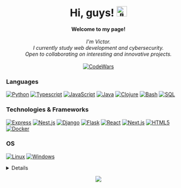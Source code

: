 <h1 align="center">Hi, guys! <img src="https://github.com/wervlad/wervlad/assets/24524555/766d336d-b87d-44ba-807c-c51de2bc6b4d" width="28px" alt="👋"></h1>

<p align="center">
    <b>Welcome to my page!</b><br><br>
    <i>
        I'm Victor.<br>
        I currently study web development and cybersecurity.<br>
        Open to collaborating on interesting and innovative projects.<br>
    </i><br>

  
<a href="https://www.codewars.com/users/victorglim">
    <img src="https://www.codewars.com/users/victorglim/badges/large" alt="CodeWars">
</a>
</p>

### Languages
[![Python](https://img.shields.io/badge/python-black?style=for-the-badge&logo=python)](https://github.com/victorlgim)
[![Typescript](https://img.shields.io/badge/typescript-black?style=for-the-badge&logo=typescript)](https://github.com/victorlgim)
[![JavaScript](https://img.shields.io/badge/javascript-black?style=for-the-badge&logo=javascript)](https://github.com/victorlgim)
[![Java](https://img.shields.io/badge/java-black?style=for-the-badge&logo=openjdk)](https://github.com/victorlgim)
[![Clojure](https://img.shields.io/badge/clojure-black?style=for-the-badge&logo=clojure)](https://github.com/victorlgim)
[![Bash](https://img.shields.io/badge/bash-black?style=for-the-badge&logo=gnu-bash&logoColor=white)](https://github.com/victorlgim)
[![SQL](https://img.shields.io/badge/sql-black?style=for-the-badge&logo=mysql)](https://github.com/victorlgim)

### Technologies & Frameworks
[![Express](https://img.shields.io/badge/express-black?style=for-the-badge&logo=express)](https://github.com/victorlgim)
[![Nest.js](https://img.shields.io/badge/Nest.js-black?style=for-the-badge&logo=nestjs)](https://github.com/victorlgim)
[![Django](https://img.shields.io/badge/django-black?style=for-the-badge&logo=django)](https://github.com/victorlgim)
[![Flask](https://img.shields.io/badge/flask-black?style=for-the-badge&logo=flask)](https://github.com/victorlgim)
[![React](https://img.shields.io/badge/react-black?style=for-the-badge&logo=react)](https://github.com/victorlgim)
[![Next.js](https://img.shields.io/badge/next.js-black?style=for-the-badge&logo=next.js)](https://github.com/victorlgim)
[![HTML5](https://img.shields.io/badge/AWS-black?style=for-the-badge&logo=amazon-aws)](https://github.com/victorlgim)
[![Docker](https://img.shields.io/badge/docker-black?style=for-the-badge&logo=docker)](https://github.com/victorlgim)

### OS
[![Linux](https://img.shields.io/badge/linux-black?style=for-the-badge&logo=Linux)](https://github.com/victorlgim)
[![Windows](https://img.shields.io/badge/Windows-black?style=for-the-badge&logo=Windows)](https://github.com/victorlgim)

<details>
<p align="center">
  <a href="https://github.com/victorlgim">
    <img src="http://github-profile-summary-cards.vercel.app/api/cards/profile-details?username=victorlgim&theme=transparent" />
  </a>
  <a href="https://github.com/victorlgim">
    <img src="https://github-readme-streak-stats.herokuapp.com/?user=victorlgim&hide_border=true&card_width=338&theme=transparent" />
  </a>
  <a href="https://github.com/victorlgim">
    <img src="http://github-profile-summary-cards.vercel.app/api/cards/stats?username=victorlgim&theme=transparent" />
  </a>
  <a href="https://github.com/victorlgim">
    <img src="https://github-readme-stats.vercel.app/api/top-langs/?username=victorlgim&langs_count=10&exclude_repo=&hide=jupyter%20notebook,vim%20script,cmake,makefile,batchfile,emacs%20lisp,css,html&layout=default&card_width=699&hide_border=true&theme=transparent" />
  </a>
</p>
</details>

<p align="center">
  <a href="https://github.com/victorlgim">
    <img src="https://komarev.com/ghpvc/?username=victorlgim&color=blue&style=flat)" />
  </a>
</p>
